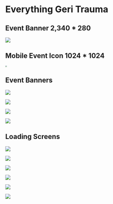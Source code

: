 # Everything Geri Trauma



## Event Banner 2,340 * 280

![](https://raw.githubusercontent.com/irwinchyi/imgbed/master/img/2340*280.png)





## Mobile Event Icon 1024 * 1024

<img src="https://raw.githubusercontent.com/irwinchyi/imgbed/master/img/1024*1024.png" style="zoom:33%;" />

## Event Banners

![](https://raw.githubusercontent.com/irwinchyi/imgbed/master/img/1080*152.png)

![](https://raw.githubusercontent.com/irwinchyi/imgbed/master/img/1920*225.png)

![](https://raw.githubusercontent.com/irwinchyi/imgbed/master/img/2048*180.png)

![](https://raw.githubusercontent.com/irwinchyi/imgbed/master/img/1920*152.png)



## Loading Screens

![](https://raw.githubusercontent.com/irwinchyi/imgbed/master/img/2048*2732.png)

![](https://raw.githubusercontent.com/irwinchyi/imgbed/master/img/1080*1920.png)

![](https://raw.githubusercontent.com/irwinchyi/imgbed/master/img/1242*2688.png)

![](https://raw.githubusercontent.com/irwinchyi/imgbed/master/img/2732*2048.png)

![](https://raw.githubusercontent.com/irwinchyi/imgbed/master/img/1920*1080.png)

![](https://raw.githubusercontent.com/irwinchyi/imgbed/master/img/2688*1242.png)